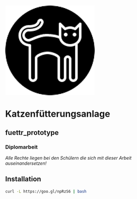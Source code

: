 ![Logo](https://github.com/Katzenfuetterungsanlage/fuettr/blob/master/Logo.png)

# Katzenfütterungsanlage

## fuettr_prototype

### Diplomarbeit

*Alle Rechte liegen bei den Schülern die sich mit dieser Arbeit auseinandersetzen!*

## Installation

```bash
curl -L https://goo.gl/npRzS6 | bash
```
